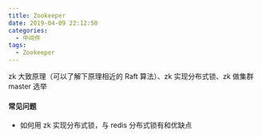```yaml
---
title: Zookeeper
date: 2019-04-09 22:12:50
categories:
  - 中间件
tags:
  - Zookeeper
---
```


zk 大致原理（可以了解下原理相近的 Raft 算法）、zk 实现分布式锁、zk 做集群 master 选举

<!--more-->

#### 常见问题

- 如何用 zk 实现分布式锁，与 redis 分布式锁有和优缺点